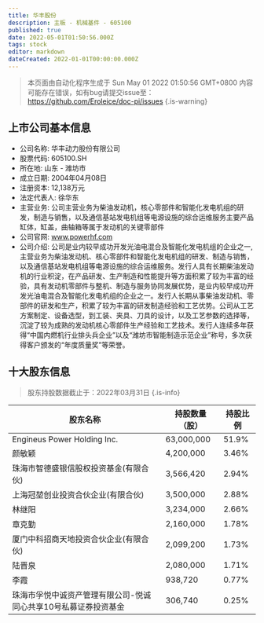 ```yaml
---
title: 华丰股份
description: 主板 - 机械基件 - 605100
published: true
date: 2022-05-01T01:50:56.000Z
tags: stock
editor: markdown
dateCreated: 2022-01-01T00:00:00.000Z
---
```


> 本页面由自动化程序生成于 Sun May 01 2022 01:50:56 GMT+0800
> 内容可能存在错误，如有bug请提交issue至：https://github.com/Eroleice/doc-pi/issues
{.is-warning}

## 上市公司基本信息
- 公司名称: 华丰动力股份有限公司
- 股票代码: 605100.SH
- 所在地: 山东 - 潍坊市
- 成立日期: 2004年04月08日
- 注册资本: 12,138万元
- 法定代表人: 徐华东
- 主营业务: 公司主营业务为柴油发动机，核心零部件和智能化发电机组的研发，制造与销售，以及通信基站发电机组等电源设施的综合运维服务主要产品缸体，缸盖，曲轴箱等属于发动机的关键零部件
- 公司官网: www.powerhf.com
- 公司介绍: 公司是业内较早成功开发光油电混合及智能化发电机组的企业之一,主营业务为柴油发动机、核心零部件和智能化发电机组的研发、制造与销售，以及通信基站发电机组等电源设施的综合运维服务。发行人具有长期柴油发动机的行业积淀，在产品研发、生产制造和性能提升等方面积累了较为丰富的经验，具有发动机零部件与整机、制造与服务协同发展优势，是业内较早成功开发光油电混合及智能化发电机组的企业之一。发行人长期从事柴油发动机、零部件的研发和生产，积累了较为丰富的研发制造经验和工艺优势。公司从工艺方案制定、设备选型，到工装、夹具、刀具的设计，以及工艺参数的选择等，沉淀了较为成熟的发动机核心零部件生产经验和工艺技术。发行人连续多年获得“中国内燃机行业排头兵企业”以及“潍坊市智能制造示范企业”称号，多次获得客户颁发的“年度质量奖”等荣誉。


## 十大股东信息
> 股东持股数据截止于：2022年03月31日
{.is-info}

| 股东名称 | 持股数量（股） | 持股比例 |
| --- | --- | --- |
| Engineus Power Holding Inc. | 63,000,000 | 51.9% |
| 颜敏颖 | 4,200,000 | 3.46% |
| 珠海市智德盛银信股权投资基金(有限合伙) | 3,566,420 | 2.94% |
| 上海冠堃创业投资合伙企业(有限合伙) | 3,500,000 | 2.88% |
| 林继阳 | 3,234,000 | 2.66% |
| 章克勤 | 2,160,000 | 1.78% |
| 厦门中科招商天地投资合伙企业(有限合伙) | 2,099,200 | 1.73% |
| 陆晋泉 | 2,080,000 | 1.71% |
| 李霞 | 938,720 | 0.77% |
| 珠海市孚悦中诚资产管理有限公司-悦诚同心共享10号私募证券投资基金 | 306,740 | 0.25% |




